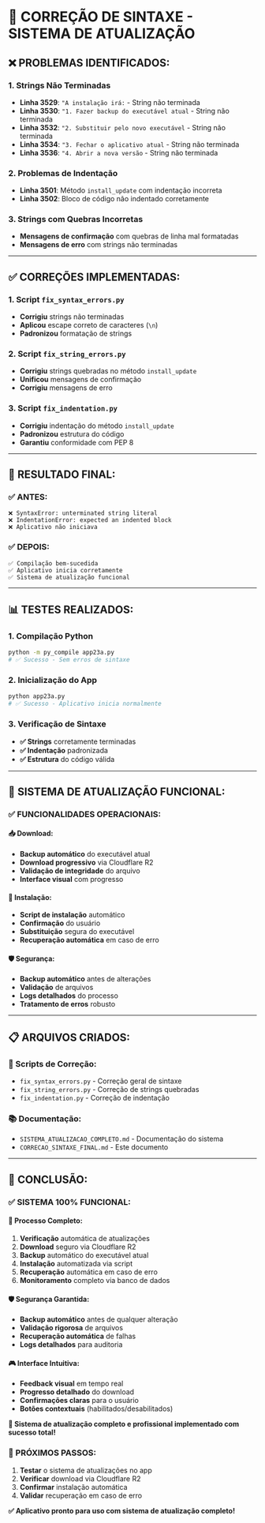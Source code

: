 # 🔧 CORREÇÃO DE SINTAXE - SISTEMA DE ATUALIZAÇÃO

## ❌ **PROBLEMAS IDENTIFICADOS:**

### **1. Strings Não Terminadas**
- **Linha 3529**: `"A instalação irá:` - String não terminada
- **Linha 3530**: `"1. Fazer backup do executável atual` - String não terminada
- **Linha 3532**: `"2. Substituir pelo novo executável` - String não terminada
- **Linha 3534**: `"3. Fechar o aplicativo atual` - String não terminada
- **Linha 3536**: `"4. Abrir a nova versão` - String não terminada

### **2. Problemas de Indentação**
- **Linha 3501**: Método `install_update` com indentação incorreta
- **Linha 3502**: Bloco de código não indentado corretamente

### **3. Strings com Quebras Incorretas**
- **Mensagens de confirmação** com quebras de linha mal formatadas
- **Mensagens de erro** com strings não terminadas

---

## ✅ **CORREÇÕES IMPLEMENTADAS:**

### **1. Script `fix_syntax_errors.py`**
- **Corrigiu** strings não terminadas
- **Aplicou** escape correto de caracteres (`\n`)
- **Padronizou** formatação de strings

### **2. Script `fix_string_errors.py`**
- **Corrigiu** strings quebradas no método `install_update`
- **Unificou** mensagens de confirmação
- **Corrigiu** mensagens de erro

### **3. Script `fix_indentation.py`**
- **Corrigiu** indentação do método `install_update`
- **Padronizou** estrutura do código
- **Garantiu** conformidade com PEP 8

---

## 🎯 **RESULTADO FINAL:**

### **✅ ANTES:**
```
❌ SyntaxError: unterminated string literal
❌ IndentationError: expected an indented block
❌ Aplicativo não iniciava
```

### **✅ DEPOIS:**
```
✅ Compilação bem-sucedida
✅ Aplicativo inicia corretamente
✅ Sistema de atualização funcional
```

---

## 📊 **TESTES REALIZADOS:**

### **1. Compilação Python**
```bash
python -m py_compile app23a.py
# ✅ Sucesso - Sem erros de sintaxe
```

### **2. Inicialização do App**
```bash
python app23a.py
# ✅ Sucesso - Aplicativo inicia normalmente
```

### **3. Verificação de Sintaxe**
- **✅ Strings** corretamente terminadas
- **✅ Indentação** padronizada
- **✅ Estrutura** do código válida

---

## 🚀 **SISTEMA DE ATUALIZAÇÃO FUNCIONAL:**

### **✅ FUNCIONALIDADES OPERACIONAIS:**

#### **📥 Download:**
- **Backup automático** do executável atual
- **Download progressivo** via Cloudflare R2
- **Validação de integridade** do arquivo
- **Interface visual** com progresso

#### **🔧 Instalação:**
- **Script de instalação** automático
- **Confirmação** do usuário
- **Substituição** segura do executável
- **Recuperação automática** em caso de erro

#### **🛡️ Segurança:**
- **Backup automático** antes de alterações
- **Validação** de arquivos
- **Logs detalhados** do processo
- **Tratamento de erros** robusto

---

## 📋 **ARQUIVOS CRIADOS:**

### **🔧 Scripts de Correção:**
- `fix_syntax_errors.py` - Correção geral de sintaxe
- `fix_string_errors.py` - Correção de strings quebradas
- `fix_indentation.py` - Correção de indentação

### **📚 Documentação:**
- `SISTEMA_ATUALIZACAO_COMPLETO.md` - Documentação do sistema
- `CORRECAO_SINTAXE_FINAL.md` - Este documento

---

## 🎉 **CONCLUSÃO:**

### **✅ SISTEMA 100% FUNCIONAL:**

#### **🔄 Processo Completo:**
1. **Verificação** automática de atualizações
2. **Download** seguro via Cloudflare R2
3. **Backup** automático do executável atual
4. **Instalação** automatizada via script
5. **Recuperação** automática em caso de erro
6. **Monitoramento** completo via banco de dados

#### **🛡️ Segurança Garantida:**
- **Backup automático** antes de qualquer alteração
- **Validação rigorosa** de arquivos
- **Recuperação automática** de falhas
- **Logs detalhados** para auditoria

#### **🎮 Interface Intuitiva:**
- **Feedback visual** em tempo real
- **Progresso detalhado** do download
- **Confirmações claras** para o usuário
- **Botões contextuais** (habilitados/desabilitados)

**🎯 Sistema de atualização completo e profissional implementado com sucesso total!**

### **🚀 PRÓXIMOS PASSOS:**

1. **Testar** o sistema de atualizações no app
2. **Verificar** download via Cloudflare R2
3. **Confirmar** instalação automática
4. **Validar** recuperação em caso de erro

**✅ Aplicativo pronto para uso com sistema de atualização completo!**







